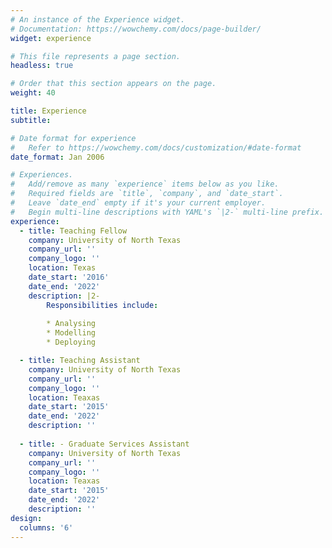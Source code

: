 ```yaml
---
# An instance of the Experience widget.
# Documentation: https://wowchemy.com/docs/page-builder/
widget: experience

# This file represents a page section.
headless: true

# Order that this section appears on the page.
weight: 40

title: Experience
subtitle:

# Date format for experience
#   Refer to https://wowchemy.com/docs/customization/#date-format
date_format: Jan 2006

# Experiences.
#   Add/remove as many `experience` items below as you like.
#   Required fields are `title`, `company`, and `date_start`.
#   Leave `date_end` empty if it's your current employer.
#   Begin multi-line descriptions with YAML's `|2-` multi-line prefix.
experience:
  - title: Teaching Fellow
    company: University of North Texas
    company_url: ''
    company_logo: ''
    location: Texas
    date_start: '2016'
    date_end: '2022'
    description: |2-
        Responsibilities include:
        
        * Analysing
        * Modelling
        * Deploying

  - title: Teaching Assistant
    company: University of North Texas
    company_url: ''
    company_logo: ''
    location: Teaxas
    date_start: '2015'
    date_end: '2022'
    description: ''
    
  - title: - Graduate Services Assistant
    company: University of North Texas
    company_url: ''
    company_logo: ''
    location: Teaxas
    date_start: '2015'
    date_end: '2022'
    description: ''    
design:
  columns: '6'
---
```

